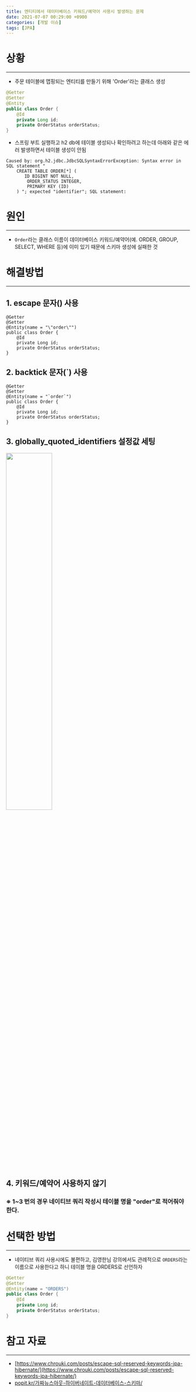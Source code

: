 ```yaml
---
title: 엔티티에서 데이터베이스 키워드/예약어 사용시 발생하는 문제
date: 2021-07-07 00:29:00 +0900
categories: [개발 이슈]
tags: [JPA]
---
```


# 상황
---
- 주문 테이블에 맵핑되는 엔티티를 만들기 위해 'Order'라는 클래스 생성
```java
@Getter
@Setter
@Entity
public class Order {
    @Id
    private Long id;
    private OrderStatus orderStatus;
}
```

- 스프링 부트 실행하고 h2 db에 테이블 생성되나 확인하려고 하는데 아래와 같은 에러 발생하면서 테이블 생성이 안됨
```
Caused by: org.h2.jdbc.JdbcSQLSyntaxErrorException: Syntax error in SQL statement "
    CREATE TABLE ORDER[*] (
       ID BIGINT NOT NULL,
        ORDER_STATUS INTEGER,
        PRIMARY KEY (ID)
    ) "; expected "identifier"; SQL statement:
```

# 원인
---
- `Order`라는 클래스 이름이 데이터베이스 키워드/예약어(예. ORDER, GROUP, SELECT, WHERE 등)에 이미 있기 때문에 스키마 생성에 실패한 것

# 해결방법
---
## 1. escape 문자(\) 사용
```
@Getter
@Setter
@Entity(name = "\"order\"")
public class Order {
    @Id
    private Long id;
    private OrderStatus orderStatus;
}
```
## 2. backtick 문자(`) 사용
```
@Getter
@Setter
@Entity(name = "`order`")
public class Order {
    @Id
    private Long id;
    private OrderStatus orderStatus;
}
```

## 3. globally_quoted_identifiers 설정값 세팅
<img src="https://user-images.githubusercontent.com/64415489/124782123-f1c49e00-df7e-11eb-9a9b-85f819b8bb20.png" width="50%"/>

## 4. 키워드/예약어 사용하지 않기

### ※ 1~3 번의 경우 네이티브 쿼리 작성시 테이블 명을 "order"로 적어줘야 한다.

# 선택한 방법
---
- 네이티브 쿼리 사용시에도 불편하고, 김영한님 강의에서도 관례적으로 `ORDERS`라는 이름으로 사용한다고 하니 테이블 명을 ORDERS로 선언하자
```java
@Getter
@Setter
@Entity(name = "ORDERS")
public class Order {
    @Id
    private Long id;
    private OrderStatus orderStatus;
}
```

# 참고 자료
---
- [https://www.chrouki.com/posts/escape-sql-reserved-keywords-jpa-hibernate/](https://www.chrouki.com/posts/escape-sql-reserved-keywords-jpa-hibernate/)
- [popit.kr/가짜뉴스아웃-하이버네이트-데이터베이스-스키마/](popit.kr/가짜뉴스아웃-하이버네이트-데이터베이스-스키마/)
